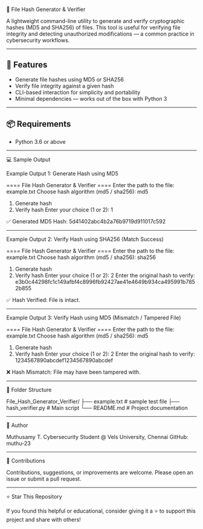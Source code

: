  🔐 File Hash Generator & Verifier

A lightweight command-line utility to generate and verify cryptographic hashes (MD5 and SHA256) of files. This tool is useful for verifying file integrity and detecting unauthorized modifications — a common practice in cybersecurity workflows.

---

## 🚀 Features

- Generate file hashes using MD5 or SHA256
- Verify file integrity against a given hash
- CLI-based interaction for simplicity and portability
- Minimal dependencies — works out of the box with Python 3

---

## 📦 Requirements

- Python 3.6 or above

---




💻 Sample Output

Example Output 1: Generate Hash using MD5

==== File Hash Generator & Verifier ====
Enter the path to the file: example.txt
Choose hash algorithm (md5 / sha256): md5

1. Generate hash
2. Verify hash
Enter your choice (1 or 2): 1

✅ Generated MD5 Hash: 5d41402abc4b2a76b9719d911017c592


---

 Example Output 2: Verify Hash using SHA256 (Match Success)

==== File Hash Generator & Verifier ====
Enter the path to the file: example.txt
Choose hash algorithm (md5 / sha256): sha256

1. Generate hash
2. Verify hash
Enter your choice (1 or 2): 2
Enter the original hash to verify: e3b0c44298fc1c149afbf4c8996fb92427ae41e4649b934ca495991b7852b855

✅ Hash Verified: File is intact.


---

 Example Output 3: Verify Hash using MD5 (Mismatch / Tampered File)

==== File Hash Generator & Verifier ====
Enter the path to the file: example.txt
Choose hash algorithm (md5 / sha256): md5

1. Generate hash
2. Verify hash
Enter your choice (1 or 2): 2
Enter the original hash to verify: 1234567890abcdef1234567890abcdef

❌ Hash Mismatch: File may have been tampered with.


---

📁 Folder Structure

File_Hash_Generator_Verifier/
├── example.txt            # sample test file
├── hash_verifier.py       # Main script
└── README.md              # Project documentation


---

👤 Author

Muthusamy T. Cybersecurity Student @ Vels University, Chennai
GitHub: muthu-23


---

🤝 Contributions

Contributions, suggestions, or improvements are welcome. Please open an issue or submit a pull request.

---

⭐ Star This Repository

If you found this helpful or educational, consider giving it a ⭐ to support this project and share with others!